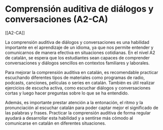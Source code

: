 # Comprensión auditiva de diálogos y conversaciones (A2-CA)

[[A2-CA]]

La comprensión auditiva de diálogos y conversaciones es una habilidad importante en el aprendizaje de un idioma, ya que nos permite entender y comunicarnos de manera efectiva en situaciones cotidianas. En el nivel A2 de catalán, se espera que los estudiantes sean capaces de comprender conversaciones y diálogos sencillos en contextos familiares y laborales.

Para mejorar la comprensión auditiva en catalán, es recomendable practicar escuchando diferentes tipos de materiales como programas de radio, podcasts, canciones, películas o series en catalán. También es útil realizar ejercicios de escucha activa, como escuchar diálogos y conversaciones cortas y luego hacer preguntas sobre lo que se ha entendido.

Además, es importante prestar atención a la entonación, el ritmo y la pronunciación al escuchar catalán para poder captar mejor el significado de las palabras y frases. Practicar la comprensión auditiva de forma regular ayudará a desarrollar esta habilidad y a sentirse más cómodo al comunicarse en catalán en diferentes situaciones.
